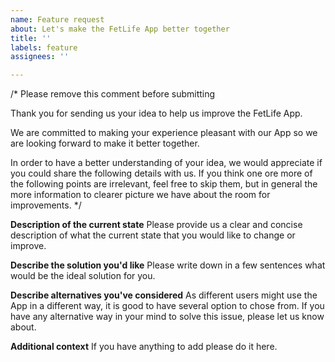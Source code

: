 ```yaml
---
name: Feature request
about: Let's make the FetLife App better together
title: ''
labels: feature
assignees: ''

---
```


/* Please remove this comment before submitting

Thank you for sending us your idea to help us improve the FetLife App.

We are committed to making your experience pleasant with our App so we are looking forward to make it better together. 

In order to have a better understanding of your idea, we would appreciate if you could share the following details with us. 
If you think one ore more of the following points are irrelevant, feel free to skip them, but in general the more information to clearer picture we have about the room for improvements.
*/

**Description of the current state**
Please provide us a clear and concise description of what the current state that you would like to change or improve.

**Describe the solution you'd like**
Please write down in a few sentences what would be the ideal solution for you.

**Describe alternatives you've considered**
As different users might use the App in a different way, it is good to have several option to chose from.
If you have any alternative way in your mind to solve this issue, please let us know about.

**Additional context**
If you have anything to add please do it here.
